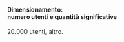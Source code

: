 <h4>Dimensionamento:<br> numero utenti 
e quantità significative</h4>

<p>20.000 utenti, altro.</p>
